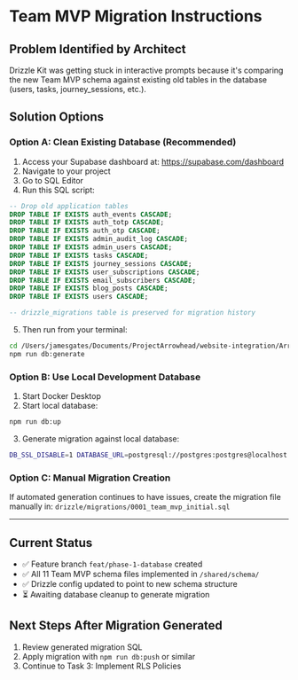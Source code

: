 # Team MVP Migration Instructions

## Problem Identified by Architect
Drizzle Kit was getting stuck in interactive prompts because it's comparing the new Team MVP schema against existing old tables in the database (users, tasks, journey_sessions, etc.).

## Solution Options

### Option A: Clean Existing Database (Recommended)
1. Access your Supabase dashboard at: https://supabase.com/dashboard
2. Navigate to your project
3. Go to SQL Editor
4. Run this SQL script:

```sql
-- Drop old application tables
DROP TABLE IF EXISTS auth_events CASCADE;
DROP TABLE IF EXISTS auth_totp CASCADE;
DROP TABLE IF EXISTS auth_otp CASCADE;
DROP TABLE IF EXISTS admin_audit_log CASCADE;
DROP TABLE IF EXISTS admin_users CASCADE;
DROP TABLE IF EXISTS tasks CASCADE;
DROP TABLE IF EXISTS journey_sessions CASCADE;
DROP TABLE IF EXISTS user_subscriptions CASCADE;
DROP TABLE IF EXISTS email_subscribers CASCADE;
DROP TABLE IF EXISTS blog_posts CASCADE;
DROP TABLE IF EXISTS users CASCADE;

-- drizzle_migrations table is preserved for migration history
```

5. Then run from your terminal:
```bash
cd /Users/jamesgates/Documents/ProjectArrowhead/website-integration/ArrowheadSolution
npm run db:generate
```

### Option B: Use Local Development Database
1. Start Docker Desktop
2. Start local database:
```bash
npm run db:up
```

3. Generate migration against local database:
```bash
DB_SSL_DISABLE=1 DATABASE_URL=postgresql://postgres:postgres@localhost:54322/arrowhead_dev npm run db:generate
```

### Option C: Manual Migration Creation
If automated generation continues to have issues, create the migration file manually in:
`drizzle/migrations/0001_team_mvp_initial.sql`

---

## Current Status
- ✅ Feature branch `feat/phase-1-database` created
- ✅ All 11 Team MVP schema files implemented in `/shared/schema/`
- ✅ Drizzle config updated to point to new schema structure  
- ⏳ Awaiting database cleanup to generate migration

## Next Steps After Migration Generated
1. Review generated migration SQL
2. Apply migration with `npm run db:push` or similar
3. Continue to Task 3: Implement RLS Policies
